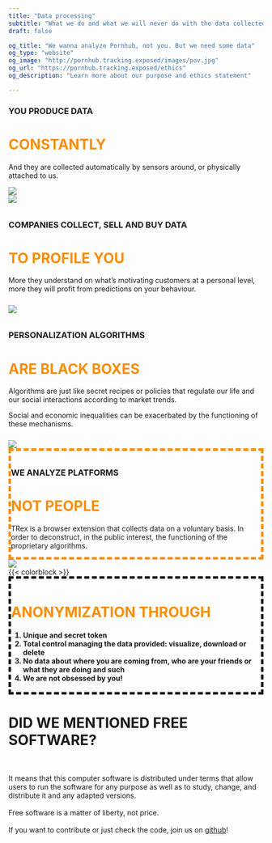 ```yaml
---
title: "Data processing"
subtitle: "What we do and what we will never do with the data collected"
draft: false

og_title: "We wanna analyze Pornhub, not you. But we need some data"
og_type: "website"
og_image: "http://pornhub.tracking.exposed/images/pov.jpg"
og_url: "https://pornhub.tracking.exposed/ethics"
og_description: "Learn more about our purpose and ethics statement"

---
```

<div class="container">
	<div class="row">
		<div class="col-md-3 mt-5 mr-5 mb-5">
			<h3 style="color:#1B1B1B;">YOU PRODUCE DATA</h3>
			<h1 style="color:#F98E05;font-weight:bolder;">CONSTANTLY</h3>
			<p style="color:#1B1B1B;">And they are collected automatically by sensors around, or physically attached to us.</p>
		</div>
		<div class="col-md-8">
			<img src="/images/ethics/data.svg">
		</div>
	</div>
	<div class="row mt-2 mb-5 justify-content-md-center align-items-center">
		<div class="col-md-5 mt-5 mr-5">
			<img src="/images/ethics/profiling.svg">
		</div>
		<div class="col-md-4 ml-2 mt-5" style="border-color: #1B1B1B; padding-top:10px;padding-bottom: 10px;">
			<h3 style="color:#1B1B1B;">COMPANIES COLLECT, SELL AND BUY DATA</h3>
			<h1 style="color:#F98E05;font-weight:bolder;">TO PROFILE YOU</h3>
			<p style="color:#1B1B1B;"> More they understand on what’s motivating customers at a personal level, more they will profit from predictions on your behaviour.</p>
		</div>
		<div class="col-md-2">
			<img src="/images/ethics/oldlady.svg">
		</div>
	</div>
</div>
	<div class="row mt-5 mb-5">
		<div class="col-md-6 ml-3 mt-5" style="border-color: #1B1B1B; padding-top:10px;padding-bottom: 10px;">
			<h3 style="color:#1B1B1B;">PERSONALIZATION ALGORITHMS</h3>
			<h1 style="color:#F98E05;font-weight:bolder;">ARE BLACK BOXES</h3>
			<p style="color:#1B1B1B;"> Algorithms are just like secret recipes or policies that regulate our life and our social interactions according to market trends.
			<p> Social and economic inequalities can be exacerbated by the functioning of these mechanisms.</p> 
		</div>
		<div class="col-md-5 mt-4">
			<img src="/images/ethics/blackbox.svg">
		</div>
	</div>
	<div class="row mt-3 mb-5 ml-3 justify-content-md-center">
		<div class="col-md-6 mt-5 pl-4 pt-4" style="border-style:dashed;border-color: #F98E05; border-width: 5px; padding-top:10px;">
			<h3 style="color:#1B1B1B;">WE ANALYZE PLATFORMS</h3>
			<h1 style="color:#F98E05;font-weight:bolder;">NOT PEOPLE</h1>
			<p style="color:#1B1B1B;"> TRex is a browser extension that collects data on a voluntary basis. In order to deconstruct, in the public interest, the functioning of the proprietary algorithms.
		</div>
			<div class="col-md-3 ml-3 mr-5 mt-3 ">
			<img src="/images/ethics/deco.svg">
		</div>
</div>
{{< colorblock >}}
<br>
	<div class="row mt-4 mb-5">
		<div class="col-md-5 pl-4 pt-4 pb-2" style="border-style:dashed;border-color: #1B1B1B; border-width: 5px; padding-top:10px;">
			<h1 style="color:#F98E05;font-weight:bold;">ANONYMIZATION THROUGH</h1>
			<p style="color:#1B1B1B;"> 

<h4>
	<ol>
		<li>Unique and secret token</li>
		<li>Total control managing the data provided: visualize, download or delete</li>
		<li>No data about where you are coming from, who are your friends or what they are doing and such</li>
		<li>We are not obsessed by you!</li>
	</ol>
</h4>
<p></p>
		</div>
		<div class="col-md-2"></div>
			<div class="col-md-4 ml-4 pl-4 pt-3">
			<h1 style="color:#1B1B1B;font-weight:bold;"> DID WE MENTIONED FREE SOFTWARE? </h1>
			<br>
			<p> It means that this computer software is distributed under terms that allow users to run the software for any purpose as well as to study, change, and distribute it and any adapted versions. <br><br> Free software is a matter of liberty, not price. <br><br>
			If you want to contribute or just check the code, join us on <a target="_blank" rel="noopener noreferrer" href="https://github.com/tracking-exposed/potrex">github</a>! </p>
	</div>
	</div>
	</div>
</div>
</div>